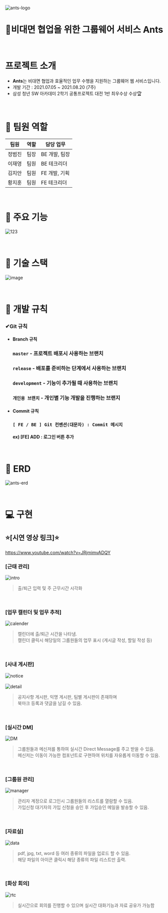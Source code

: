 ![ants-logo](https://user-images.githubusercontent.com/78480984/136933317-a0a5f24d-4c7e-4f27-8098-a5c0d6e125aa.png)

# 🐜비대면 협업을 위한 그룹웨어 서비스 Ants

<br>

# 프로젝트 소개
 - **Ants**는 비대면 협업과 효율적인 업무 수행을 지원하는 그룹웨어 웹 서비스입니다.
 - 개발 기간 : 2021.07.05 ~ 2021.08.20 (7주)
 - 삼성 청년 SW 아카데미 2학기 공통프로젝트 대전 1반 최우수상 수상🏆

<br>

# 👩 팀원 역할
| 팀원 | 역할 | 담당 업무
| ------ | ------ | ------ |
| 정범진 | 팀장 | BE 개발, 팀장 |
| 이재영 | 팀원 | BE 테크리더 |
| 김지안 | 팀원 | FE 개발, 기획 |
| 황지훈 | 팀원 | FE 테크리더 |

<br>

# 📌 주요 기능
 ![123](https://user-images.githubusercontent.com/78480984/132939669-b7635187-d97f-4141-8eee-958ba8fe3b23.JPG)
 
<br>

# 📌 기술 스택
![image](https://user-images.githubusercontent.com/41180841/127511135-f48e68e5-9ccf-4d23-9cd0-d2f317c9f88b.png)

<br>

# 📝 개발 규칙

   ### ✔Git 규칙
   
   - #### Branch 규칙
      ###  `master` - 프로젝트 배포시 사용하는 브랜치
      ###  `release` - 배포를 준비하는 단계에서 사용하는 브랜치
      ###  `development` - 기능이 추가될 때 사용하는 브랜치
      ###  `개인용 브랜치` - 개인별 기능 개발을 진행하는 브랜지
   
   - #### Commit 규칙
      ### ``` [ FE / BE ] Git 컨벤션(대문자) : Commit 메시지 ```
      #### ex) [FE] ADD : 로그인 버튼 추가

<br>

# 💾 ERD
![ants-erd](https://user-images.githubusercontent.com/78480984/136936065-420d0cd2-4442-4a1b-a133-08e0b46a1c97.png)

<br>

# 💻 구현
## ⭐[시연 영상 링크]⭐
https://www.youtube.com/watch?v=JRjmimvADQY

### [근태 관리]
![intro](https://user-images.githubusercontent.com/78480984/136949070-3e513f3a-ff0f-4520-b9c5-794e6a739338.png)

> 출/퇴근 입력 및 주 근무시간 시각화

<br>

### [업무 캘린더 및 업무 추적]
![calender](https://user-images.githubusercontent.com/78480984/136949247-4b0a9b85-d8bd-490c-86bd-7ee6a00e0238.png)

> 캘린더에 출/퇴근 시간을 나타냄.<br>
> 캘린더 클릭시 해당일의 그룹원들의 업무 표시 (게시글 작성, 할일 작성 등)
 
<br>

### [사내 게시판]
![notice](https://user-images.githubusercontent.com/78480984/136949515-4c9e5a1f-b76d-4438-8e5f-f43de8b0914c.png) <br><br>
![detail](https://user-images.githubusercontent.com/78480984/136949810-0e788353-602a-4132-a997-63ed9b9f4a42.png)

> 공지사항 게시판, 익명 게시판, 팀별 게시판이 존재하며 <br>
> 북마크 등록과 댓글을 남길 수 있음.

<br>

### [실시간 DM]
![DM](https://user-images.githubusercontent.com/78480984/136949833-76360101-df4d-48d2-894f-d54fc24d0a16.png)

> 그룹원들과 메신저를 통하여 실시간 Direct Message를 주고 받을 수 있음. <br>
> 메신저는 이동이 가능한 컴포넌트로 구현하여 위치를 자유롭게 이동할 수 있음.

<br>

### [그룹원 관리]
![manager](https://user-images.githubusercontent.com/78480984/136949960-186f4f41-260b-4a21-a268-b8bc932d22df.png)

> 관리자 계정으로 로그인시 그룹원들의 리스트를 열람할 수 있음. <br>
> 가입신청 대기자의 가입 신청을 승인 후 가입승인 메일을 발송할 수 있음.

<br>

### [자료실]
![data](https://user-images.githubusercontent.com/78480984/136950077-e0af1cb2-0563-45a6-b450-9c3322b4e100.png)

> pdf, jpg, txt, word 등 여러 종류의 파일을 업로드 할 수 있음. <br>
> 해당 파일의 아이콘 클릭시 해당 종류의 파일 리스트만 출력.

<br>

### [화상 회의]
![rtc](https://user-images.githubusercontent.com/78480984/136950192-8d8d952c-cccd-4842-b347-375d1dddb649.png)

> 실시간으로 회의를 진행할 수 있으며 실시간 대화기능과 자료 공유가 가능함

<br>
